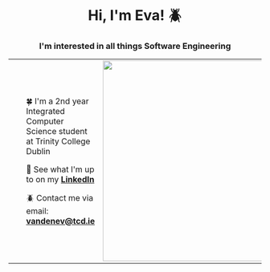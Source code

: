 

<h1 align="center">Hi, I'm Eva! 🪲</h1>
<h3 align="center">I'm interested in all things Software Engineering</h3>

<table>
  <tr>
    <td width="500">       
      <ul>
         <p>🍀 I'm a 2nd year Integrated Computer Science student at Trinity College Dublin

🍄 See what I'm up to on my [**LinkedIn**](https://www.linkedin.com/in/eva-van-den-berg-547413330)

🪲 Contact me via email: **vandenev@tcd.ie**
</p>
      </ul>
    </td>
    <td>
      <img> <img src="https://user-images.githubusercontent.com/74038190/225813708-98b745f2-7d22-48cf-9150-083f1b00d6c9.gif" width="400"/>
</img>
    </td>

  </tr>
</table>
